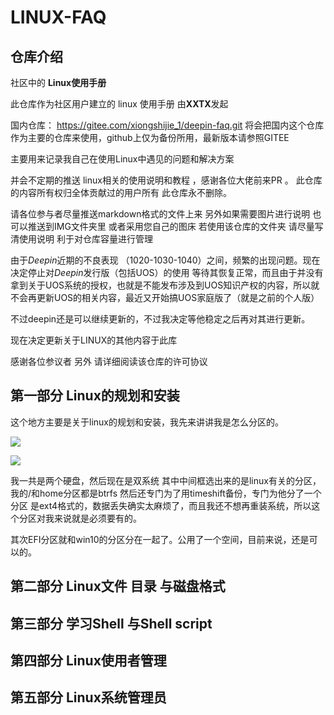 # LINUX-FAQ 

## 仓库介绍
社区中的 **Linux使用手册**  

此仓库作为社区用户建立的 linux 使用手册 由**XXTX**发起 

国内仓库： https://gitee.com/xiongshijie_1/deepin-faq.git
将会把国内这个仓库作为主要的仓库来使用，github上仅为备份所用，最新版本请参照GITEE

主要用来记录我自己在使用Linux中遇见的问题和解决方案

并会不定期的推送 linux相关的使用说明和教程 ，感谢各位大佬前来PR 。
此仓库的内容所有权归全体贡献过的用户所有 此仓库永不删除。

请各位参与者尽量推送markdown格式的文件上来 另外如果需要图片进行说明 也可以推送到IMG文件夹里 或者采用您自己的图床  若使用该仓库的文件夹 请尽量写清使用说明 利于对仓库容量进行管理

由于*Deepin*近期的不良表现 （1020-1030-1040）之间，频繁的出现问题。现在决定停止对*Deepin*发行版（包括UOS）的使用 等待其恢复正常，而且由于并没有拿到关于UOS系统的授权，也就是不能发布涉及到UOS知识产权的内容，所以就不会再更新UOS的相关内容，最近又开始搞UOS家庭版了（就是之前的个人版）

不过deepin还是可以继续更新的，不过我决定等他稳定之后再对其进行更新。

现在决定更新关于LINUX的其他内容于此库 

感谢各位参议者 另外 请详细阅读该仓库的许可协议

## 第一部分 Linux的规划和安装

这个地方主要是关于linux的规划和安装，我先来讲讲我是怎么分区的。

![](https://tututuchuang.oss-cn-beijing.aliyuncs.com/img/2021-05-23_10-45.png)



![](https://tututuchuang.oss-cn-beijing.aliyuncs.com/img/2021-05-23_10-46.png)

我一共是两个硬盘，然后现在是双系统 其中中间框选出来的是linux有关的分区，我的/和home分区都是btrfs 然后还专门为了用timeshift备份，专门为他分了一个分区 是ext4格式的，数据丢失确实太麻烦了，而且我还不想再重装系统，所以这个分区对我来说就是必须要有的。

其次EFI分区就和win10的分区分在一起了。公用了一个空间，目前来说，还是可以的。

## 第二部分 Linux文件 目录 与磁盘格式



## 第三部分 学习Shell 与Shell script 



## 第四部分 Linux使用者管理



## 第五部分 Linux系统管理员
